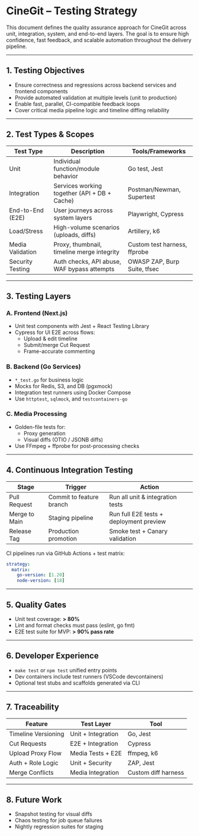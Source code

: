 
# CineGit – Testing Strategy

This document defines the quality assurance approach for CineGit across unit, integration, system, and end-to-end layers. The goal is to ensure high confidence, fast feedback, and scalable automation throughout the delivery pipeline.

---

## 1. Testing Objectives

- Ensure correctness and regressions across backend services and frontend components
- Provide automated validation at multiple levels (unit to production)
- Enable fast, parallel, CI-compatible feedback loops
- Cover critical media pipeline logic and timeline diffing reliability

---

## 2. Test Types & Scopes

| Test Type        | Description                                 | Tools/Frameworks                  |
|------------------|---------------------------------------------|-----------------------------------|
| Unit             | Individual function/module behavior         | Go test, Jest                     |
| Integration      | Services working together (API + DB + Cache)| Postman/Newman, Supertest         |
| End-to-End (E2E) | User journeys across system layers          | Playwright, Cypress               |
| Load/Stress      | High-volume scenarios (uploads, diffs)      | Artillery, k6                     |
| Media Validation | Proxy, thumbnail, timeline merge integrity  | Custom test harness, ffprobe      |
| Security Testing | Auth checks, API abuse, WAF bypass attempts | OWASP ZAP, Burp Suite, tfsec      |

---

## 3. Testing Layers

### A. Frontend (Next.js)
- Unit test components with Jest + React Testing Library
- Cypress for UI E2E across flows:
  - Upload & edit timeline
  - Submit/merge Cut Request
  - Frame-accurate commenting

### B. Backend (Go Services)
- `*_test.go` for business logic
- Mocks for Redis, S3, and DB (pgxmock)
- Integration test runners using Docker Compose
- Use `httptest`, `sqlmock`, and `testcontainers-go`

### C. Media Processing
- Golden-file tests for:
  - Proxy generation
  - Visual diffs (OTIO / JSONB diffs)
- Use FFmpeg + ffprobe for post-processing checks

---

## 4. Continuous Integration Testing

| Stage            | Trigger                       | Action                                  |
|------------------|-------------------------------|-----------------------------------------|
| Pull Request     | Commit to feature branch      | Run all unit & integration tests        |
| Merge to Main    | Staging pipeline              | Run full E2E tests + deployment preview |
| Release Tag      | Production promotion          | Smoke test + Canary validation          |

CI pipelines run via GitHub Actions + test matrix:
```yaml
strategy:
  matrix:
    go-version: [1.20]
    node-version: [18]
```

---

## 5. Quality Gates

- Unit test coverage: **> 80%**
- Lint and format checks must pass (eslint, go fmt)
- E2E test suite for MVP: **> 90% pass rate**

---

## 6. Developer Experience

- `make test` or `npm test` unified entry points
- Dev containers include test runners (VSCode devcontainers)
- Optional test stubs and scaffolds generated via CLI

---

## 7. Traceability

| Feature             | Test Layer             | Tool        |
|---------------------|------------------------|-------------|
| Timeline Versioning | Unit + Integration     | Go, Jest    |
| Cut Requests        | E2E + Integration      | Cypress     |
| Upload Proxy Flow   | Media Tests + E2E      | ffmpeg, k6  |
| Auth + Role Logic   | Unit + Security        | ZAP, Jest   |
| Merge Conflicts     | Media Integration      | Custom diff harness |

---

## 8. Future Work

- Snapshot testing for visual diffs
- Chaos testing for job queue failures
- Nightly regression suites for staging

